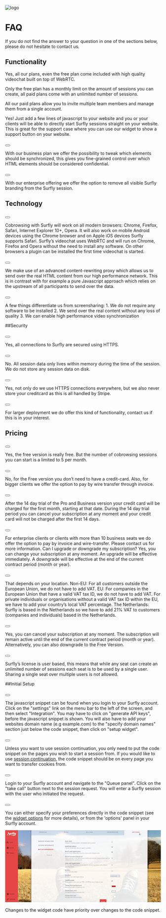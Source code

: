 ![logo](images/logosmall.png)
<a name="faq"></a>
# FAQ

If you do not find the answer to your question in one of the sections below, please do not hesitate to contact us.



## Functionality


<!--sec data-title="Is videochat included?" data-id="section0" data-collapse=true ces-->

Yes, all our plans, even the free plan come included with high quality videochat built on top of WebRTC.

<!--endsec-->


<!--sec data-title="How many sessions can I create?" data-id="section1" data-collapse=true data-collapse=true ces-->

<p>Only the free plan has a monthly limit on the amount of sessions you can create, all paid plans come with an unlimited number of sessions.</p>

<!--endsec-->



<!--sec data-title="Can I invite any team members?" data-id="section2" data-collapse=true ces-->

<p>All our paid plans allow you to invite multiple team members and manage them from a single account.</p>

<!--endsec-->



<!--sec data-title="Can I integrate Surfly on my website?" data-id="section3" data-show=false ces-->

<p>Yes! Just add a few lines of javascript to your website and you or your clients will be able to directly start Surfly sessions straight on your website. This is great for the support case where you can use our widget to show a support button on your website.</p>

<!--endsec-->


<button class="section" target="section4" show="Can I control which parts of my website are visible?" hide="Can I control which parts of my website are visible?"></button>
<br>

<!--sec data-title="Can I control which parts of my website are visible?" data-id="section4" data-show=false ces-->

<p>With our business plan we offer the possibility to tweak which elements should be synchronized, this gives you fine-grained control over which HTML elements should be considered confidential.</p>

<!--endsec-->


<button class="section" target="section5" show="Do you offer a full whitelabel solution?" hide="Do you offer a full whitelabel solution?"></button>
<br>

<!--sec data-title="Do you offer a full whitelabel solution?" data-id="section5" data-show=false ces-->

<p>With our enterprise offering we offer the option to remove all visible Surfly branding from the Surfly session.</p>

<!--endsec-->


## Technology

<button class="section" target="section6" show="Which browsers are supported?" hide="Which browsers are supported?"></button>
<br>

<!--sec data-title="Which browsers are supported?" data-id="section6" data-show=false ces-->

<p>Cobrowsing with Surfly will work on all modern browsers: Chrome, Firefox, Safari, Internet Explorer 10+, Opera. It will also work on mobile Android devices using the Chrome browser and on Apple iOS devices Surfly supports Safari. Surfly’s videochat uses WebRTC and will run on Chrome, Firefox and Opera without the need to install any software. On other browsers a plugin can be installed the first time videochat is started.</p>

<!--endsec-->


<button class="section" target="section7" show="Why is Surfly so fast?" hide="Why is Surfly so fast?"></button>
<br>

<!--sec data-title="Why is Surfly so fast?" data-id="section7" data-show=false ces-->

<p>We make use of an advanced content-rewriting proxy which allows us to send over the real HTML content from our high performance network. This is in contrast with for example a pure Javascript approach which relies on the upstream of all participants to send over the data.</p>

<!--endsec-->


<button class="section" target="section8" show="How does Surfly differ from screensharing?" hide="How does Surfly differ from screensharing?"></button>
<br>

<!--sec data-title="How does Surfly differ from screensharing?" data-id="section8" data-show=false ces-->

<p>A few things differentiate us from screensharing:
1. We do not require any software to be installed
2. We send over the real content without any loss of quality
3. We can enable high performance video synchronization</p>

<!--endsec-->

##Security

<button class="section" target="section9" show="Does Surfly use secure connections?" hide="Does Surfly use secure connections?"></button>
<br>

<!--sec data-title="Does Surfly use secure connections?" data-id="section9" data-show=false ces-->

<p>Yes, all connections to Surfly are secured using HTTPS.</p>

<!--endsec-->


<button class="section" target="section10" show="Do you store any session data?" hide="Do you store any session data?"></button>
<br>

<!--sec data-title="Do you store any session data?" data-id="section10" data-show=false ces-->

<p>No. All session data only lives within memory during the time of the session. We do not store any session data on disk.</p>

<!--endsec-->


<button class="section" target="section11" show="Are you PCI compliant?" hide="Are you PCI compliant?"></button>
<br>

<!--sec data-title="Are you PCI compliant?" data-id="section11" data-show=false ces-->

<p>Yes, not only do we use HTTPS connections everywhere, but we also never store your creditcard as this is all handled by Stripe.</p>

<!--endsec-->


<button class="section" target="section12" show="Can I host Surfly on-premise?" hide="Can I host Surfly on-premise?"></button>
<br>

<!--sec data-title="Can I host Surfly on-premise?" data-id="section12" data-show=false ces-->

<p>For larger deployment we do offer this kind of functionality, contact us if this is in your interest.</p>

<!--endsec-->


## Pricing

<button class="section" target="section13" show="Is the FREE version really free?" hide="Is the FREE version really free?"></button>
<br>

<!--sec data-title="Is the FREE version really free?" data-id="section13" data-show=false ces-->

<p>Yes, the free version is really free. But the number of cobrowsing sessions you can start is a limited to 5 per month.</p>

<!--endsec-->


<button class="section" target="section14" show="Do I need a credit card for the FREE version?" hide="Do I need a credit card for the FREE version?"></button>
<br>

<!--sec data-title="Do I need a credit card for the FREE version?" data-id="section14" data-show=false ces-->

<p>No, for the Free version you don’t need to have a credit-card. Also, for bigger clients we offer the option to pay by wire transfer through invoice.</p>

<!--endsec-->


<button class="section" target="section15" show="What happens after the 14 day trial?" hide="What happens after the 14 day trial?"></button>
<br>

<!--sec data-title="What happens after the 14 day trial?" data-id="section15" data-show=false ces-->

<p>After the 14 day trial of the Pro and Business version your credit card will be charged for the first month, starting at that date. During the 14 day trial period you can cancel your subscription at any moment and your credit card will not be charged after the first 14 days.</p>

<!--endsec-->


<button class="section" target="section16" show="Can I pay by invoice?" hide="Can I pay by invoice?"></button>
<br>

<!--sec data-title="Can I pay by invoice?" data-id="section16" data-show=false ces-->

<p>For enterprise clients or clients with more than 10 business seats we do offer the option to pay by invoice and wire-transfer. Please contact us for more information. Can I upgrade or downgrade my subscription? Yes, you can change your subscription at any moment. An upgrade will be effective immediately. A downgrade will be effective at the end of the current contract period (month or year).</p>

<!--endsec-->


<button class="section" target="section17" show="Are the prices subject to VAT or sales tax?" hide="Are the prices subject to VAT or sales tax?"></button>
<br>

<!--sec data-title="Are the prices subject to VAT or sales tax?" data-id="section17" data-show=false ces-->

<p>That depends on your location. Non-EU: For all customers outside the European Union, we do not have to add VAT. EU: For companies in the European Union that have a valid VAT tax ID, we do not have to add VAT. For private individuals or organisations without a valid VAT tax ID within the EU, we have to add your country’s local VAT percentage. The Netherlands: Surfly is based in the Netherlands so we have to add 21% VAT to customers (companies and individuals) based in the Netherlands.</p>

<!--endsec-->


<button class="section" target="section18" show="Can I cancel my subscription?" hide="Can I cancel my subscription?"></button>
<br>

<!--sec data-title="Can I cancel my subscription?" data-id="section18" data-show=false ces-->

<p>Yes, you can cancel your subscription at any moment. The subscription will remain active until the end of the current contract period (month or year). Alternatively, you can also downgrade to the Free Version.</p>

<!--endsec-->


<button class="section" target="section19" show="What is a seat?" hide="What is a seat?"></button>
<br>

<!--sec data-title="Can I cancel my subscription?" data-id="section19" data-show=false ces-->

<p>Surfly’s license is user based, this means that while any seat can create an unlimited number of sessions each seat is to be used by a single user. Sharing a single seat over multiple users is not allowed.</p>

<!--endsec-->


##Initial Setup

<button class="section" target="section20" show="Where can I find the code snippet?" hide="Where can I find the code snippet?"></button>
<br>

<!--sec data-title="Where can I find the code snippet?" data-id="section20" data-show=false ces-->

<p>The javascript snippet can be found when you login to your Surfly account. Click on the "settings" link on the menu bar to the left of the screen, and then select "Integration". You may have to click on "generate API keys", before the javascript snippet is shown. You will also have to add your websites domain name (e.g example.com) to the "specify domain names" section just below the code snippet, then click on "setup widget".</p>

<!--endsec-->


<button class="section" target="section21" show="Do I have to put the code snippet on every page?" hide="Do I have to put the code snippet on every page?"></button>
<br>

<!--sec data-title="Do I have to put the code snippet on every page?" data-id="section21" data-show=false ces-->

Unless you want to use session continuation, you only need to put the code snippet on the pages you wish to start a session from. If you would like to use [session continuation](introduction/integration_options.md/#session_continuation), the code snippet should be on every page you want to transfer cookies from.

<!--endsec-->


<button class="section" target="section22" show="How do I take a call?" hide="How do I take a call?"></button>
<br>

<!--sec data-title="How do I take a call?" data-id="section22" data-show=false ces-->

Login to your Surfly account and navigate to the "Queue panel". Click on the "take call" button next to the session request. You will enter a Surfly session with the user who initiated the request.

<!--endsec-->


<button class="section" target="section23" show="How can I customise Surfly's widget?" hide="How can I customise Surfly's widget?"></button>
<br>

<!--sec data-title="How can I customise Surfly's widget?" data-id="section23" data-show=false ces-->

You can either specify your preferences directly in the code snippet (see the [widget options](widget_options/reference.md) for more details), or from the 'options' panel in your Surfly account. 

![options panel](images/options-panel.jpg)

Changes to the widget code have priority over changes to the code snippet. 
<!--endsec-->
















